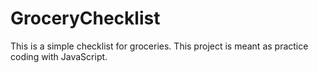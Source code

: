 # GroceryChecklist

This is a simple checklist for groceries. This project is meant as practice coding with JavaScript.
